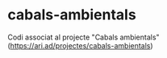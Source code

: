 # cabals-ambientals
Codi associat al projecte "Cabals ambientals" (https://ari.ad/projectes/cabals-ambientals)
